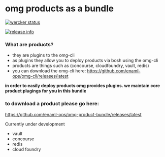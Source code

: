 # omg products as a bundle

[![wercker status](https://app.wercker.com/status/a316c7e40120a2e54422d7a0f3366d69/s/master "wercker status")](https://app.wercker.com/project/bykey/a316c7e40120a2e54422d7a0f3366d69)

[![release info](https://img.shields.io/github/downloads/enaml-ops/omg-product-bundle/total.svg?maxAge=2592000 "release info")](http://www.somsubhra.com/github-release-stats/?username=enaml-ops&repository=omg-product-bundle)

### What are products?
- they are plugins to the omg-cli
- as plugins they allow you to deploy products via bosh using the omg-cli
- products are things such as (concourse, cloudfoundry, vault, redis)
- you can download the omg-cli here: https://github.com/enaml-ops/omg-cli/releases/latest


**in order to easily deploy products omg provides plugins. we maintain core product plugings for you in this bundle**


### to download a product please go here: 
https://github.com/enaml-ops/omg-product-bundle/releases/latest

Currently under development
- vault
- concourse
- redis
- cloud foundry
